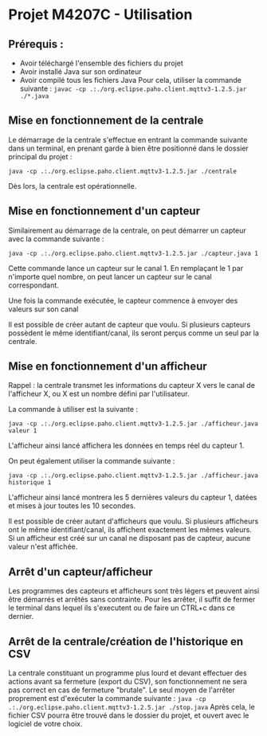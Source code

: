 # Projet M4207C - Utilisation

## Prérequis :

- Avoir téléchargé l&#39;ensemble des fichiers du projet
- Avoir installé Java sur son ordinateur
- Avoir compilé tous les fichiers Java
Pour cela, utiliser la commande suivante :
```javac -cp .:./org.eclipse.paho.client.mqttv3-1.2.5.jar ./*.java```

## Mise en fonctionnement de la centrale

Le démarrage de la centrale s&#39;effectue en entrant la commande suivante dans un terminal, en prenant garde à bien être positionné dans le dossier principal du projet :

```java -cp .:./org.eclipse.paho.client.mqttv3-1.2.5.jar ./centrale```

Dès lors, la centrale est opérationnelle.

## Mise en fonctionnement d&#39;un capteur

Similairement au démarrage de la centrale, on peut démarrer un capteur avec la commande suivante :

```java -cp .:./org.eclipse.paho.client.mqttv3-1.2.5.jar ./capteur.java 1```

Cette commande lance un capteur sur le canal 1. En remplaçant le 1 par n&#39;importe quel nombre, on peut lancer un capteur sur le canal correspondant.

Une fois la commande exécutée, le capteur commence à envoyer des valeurs sur son canal

Il est possible de créer autant de capteur que voulu. Si plusieurs capteurs possèdent le même identifiant/canal, ils seront perçus comme un seul par la centrale.

## Mise en fonctionnement d&#39;un afficheur

Rappel : la centrale transmet les informations du capteur X vers le canal de l&#39;afficheur X, ou X est un nombre défini par l&#39;utilisateur.

La commande à utiliser est la suivante :

```java -cp .:./org.eclipse.paho.client.mqttv3-1.2.5.jar ./afficheur.java valeur 1```

L&#39;afficheur ainsi lancé affichera les données en temps réel du capteur 1.

On peut également utiliser la commande suivante :

```java -cp .:./org.eclipse.paho.client.mqttv3-1.2.5.jar ./afficheur.java historique 1```

L'afficheur ainsi lancé montrera les 5 dernières valeurs du capteur 1, datées et mises à jour toutes les 10 secondes.

Il est possible de créer autant d&#39;afficheurs que voulu. Si plusieurs afficheurs ont le même identifiant/canal, ils affichent exactement les mêmes valeurs. Si un afficheur est créé sur un canal ne disposant pas de capteur, aucune valeur n&#39;est affichée.

## Arrêt d'un capteur/afficheur

Les programmes des capteurs et afficheurs sont très légers et peuvent ainsi être démarrés et arrêtés sans contrainte.
Pour les arrêter, il suffit de fermer le terminal dans lequel ils s'executent ou de faire un CTRL+c dans ce dernier.

## Arrêt de la centrale/création de l'historique en CSV

La centrale constituant un programme plus lourd et devant effectuer des actions avant sa fermeture (export du CSV), son fonctionnement ne sera pas correct en cas de fermeture "brutale". Le seul moyen de l'arrêter proprement est d'exécuter la commande suivante :
```java -cp .:./org.eclipse.paho.client.mqttv3-1.2.5.jar ./stop.java```
Après cela, le fichier CSV pourra être trouvé dans le dossier du projet, et ouvert avec le logiciel de votre choix.